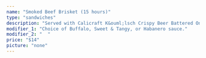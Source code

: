 ```yaml
---
name: "Smoked Beef Brisket (15 hours)"
type: "sandwiches"
description: "Served with Calicraft K&ouml;lsch Crispy Beer Battered Onion Strips."
modifier_1: "Choice of Buffalo, Sweet & Tangy, or Habanero sauce."
modifier_2: "  "
price: "$14"
picture: "none"
---
```

